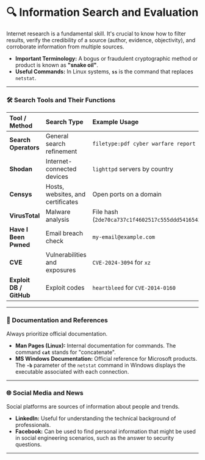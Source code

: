 # 🔍 Information Search and Evaluation

Internet research is a fundamental skill. It's crucial to know how to filter results, verify the credibility of a source (author, evidence, objectivity), and corroborate information from multiple sources.

- **Important Terminology:** A bogus or fraudulent cryptographic method or product is known as **"snake oil"**.
- **Useful Commands:** In Linux systems, **`ss`** is the command that replaces `netstat`.

---

### 🛠️ Search Tools and Their Functions

| Tool / Method | Search Type | Example Usage |
| :--- | :--- | :--- |
| **Search Operators** | General search refinement | `filetype:pdf cyber warfare report` |
| **Shodan** | Internet-connected devices | `lighttpd` servers by country |
| **Censys** | Hosts, websites, and certificates | Open ports on a domain |
| **VirusTotal** | Malware analysis | File hash (`2de70ca737c1f4602517c555ddd54165432cf231ffc0e21fb2e23b9dd14e7fb4`) |
| **Have I Been Pwned** | Email breach check | `my-email@example.com` |
| **CVE** | Vulnerabilities and exposures | `CVE-2024-3094` for `xz` |
| **Exploit DB / GitHub** | Exploit codes | `heartbleed` for `CVE-2014-0160` |

---

### 📄 Documentation and References

Always prioritize official documentation.

- **Man Pages (Linux):** Internal documentation for commands. The command **`cat`** stands for "concatenate".
- **MS Windows Documentation:** Official reference for Microsoft products. The **`-b`** parameter of the `netstat` command in Windows displays the executable associated with each connection.

---

### 🌐 Social Media and News

Social platforms are sources of information about people and trends.

- **LinkedIn:** Useful for understanding the technical background of professionals.
- **Facebook:** Can be used to find personal information that might be used in social engineering scenarios, such as the answer to security questions.

---
